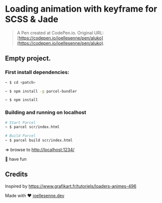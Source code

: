 # Loading animation with keyframe for SCSS & Jade

>A Pen created at CodePen.io. Original URL: [https://codepen.io/joellesenne/pen/aIuko](https://codepen.io/joellesenne/pen/aIuko).

## Empty project.

### First install dependencies:

```bash
~ $ cd <patch>

~ $ npm install -g parcel-bundler

~ $ npm install
```

### Building and running on localhost

```bash
# Start Parcel
~ $ parcel scr/index.html

# Build Parcel
~ $ parcel build scr/index.html
```

=> browse to [http://localhost:1234/](http://localhost:1234/)

🎉 have fun

## Credits

Inspired by  https://www.grafikart.fr/tutoriels/loaders-animes-496

Made with ❤️ [joellesenne.dev](https://joellesenne.dev/)
